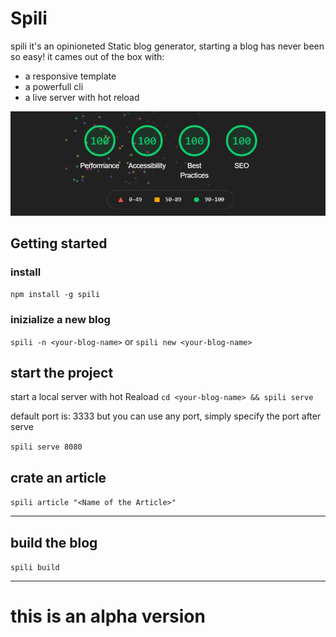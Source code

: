 # Spili

spili it's an opinioneted Static blog generator, starting a blog has never been so easy! it cames out of the box with:

- a responsive template
- a powerfull cli
- a live server with hot reload

![lighthouse](lighthouse.png)

## Getting started

### install

`npm install -g spili`

### inizialize a new blog

`spili -n <your-blog-name>` or `spili new <your-blog-name>`

## start the project

start a local server with hot Reaload
`cd <your-blog-name> && spili serve`

default port is: 3333 but you can use any port, simply specify the port after serve

`spili serve 8080`

## crate an article

`spili article "<Name of the Article>"`

---

## build the blog

`spili build`

---

# this is an alpha version
